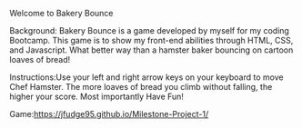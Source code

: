 Welcome to Bakery Bounce




Background: Bakery Bounce is a game developed by myself for my coding Bootcamp. This game is to show my front-end abilities through HTML, CSS, and Javascript. What better way than a hamster baker bouncing on cartoon loaves of bread!



Instructions:Use your left and right arrow keys on your keyboard to move Chef Hamster. The more loaves of bread you climb without falling, the higher your score. Most importantly Have Fun!




Game:https://jfudge95.github.io/Milestone-Project-1/
